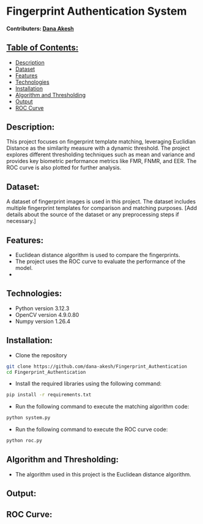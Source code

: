 # Fingerprint Authentication System

#### Contributers:  <a href="https://github.com/dana-akesh"> Dana Akesh

## Table of Contents:
- [Description](#Description)
- [Dataset](#Dataset)
- [Features](#Features)
- [Technologies](#Technologies)
- [Installation](#Installation)
- [Algorithm and Thresholding](#Algorithm-and-Thresholding)
- [Output](#Output)
- [ROC Curve](#ROC-Curve)


## Description:
This project focuses on fingerprint template matching, leveraging Euclidian Distance as the similarity measure with a dynamic threshold. The project explores different thresholding techniques such as mean and variance and provides key biometric performance metrics like FMR, FNMR, and EER. The ROC curve is also plotted for further analysis.
## Dataset:
A dataset of fingerprint images is used in this project. The dataset includes multiple fingerprint templates for comparison and matching purposes. [Add details about the source of the dataset or any preprocessing steps if necessary.]

## Features:
- Euclidean distance algorithm is used to compare the fingerprints.
- The project uses the ROC curve to evaluate the performance of the model.
- 

## Technologies:
- Python version 3.12.3
- OpenCV version 4.9.0.80
- Numpy version 1.26.4

## Installation:
- Clone the repository
```bash
git clone https://github.com/dana-akesh/Fingerprint_Authentication
cd Fingerprint_Authentication
```
- Install the required libraries using the following command:
```bash
pip install -r requirements.txt
```
- Run the following command to execute the matching algorithm code:
```bash
python system.py
```
- Run the following command to execute the ROC curve code:
```bash
python roc.py
```

## Algorithm and Thresholding:
- The algorithm used in this project is the Euclidean distance algorithm.

## Output:

## ROC Curve:

